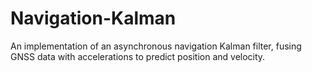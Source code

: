 # Navigation-Kalman
An implementation of an asynchronous navigation Kalman filter, fusing GNSS data with accelerations to predict position and velocity.
